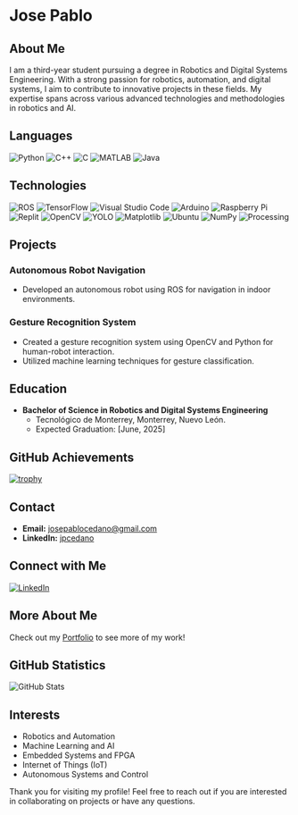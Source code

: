# Jose Pablo

## About Me

I am a third-year student pursuing a degree in Robotics and Digital Systems Engineering. With a strong passion for robotics, automation, and digital systems, I aim to contribute to innovative projects in these fields. My expertise spans across various advanced technologies and methodologies in robotics and AI.

## Languages

![Python](https://img.shields.io/badge/Python-3776AB?style=for-the-badge&logo=python&logoColor=white)
![C++](https://img.shields.io/badge/C%2B%2B-00599C?style=for-the-badge&logo=c%2B%2B&logoColor=white)
![C](https://img.shields.io/badge/C-00599C?style=for-the-badge&logo=c&logoColor=white)
![MATLAB](https://img.shields.io/badge/MATLAB-0076A8?style=for-the-badge&logo=mathworks&logoColor=white)
![Java](https://img.shields.io/badge/Java-007396?style=for-the-badge&logo=java&logoColor=white)

## Technologies
![ROS](https://img.shields.io/badge/ROS-22314E?style=for-the-badge&logo=ros&logoColor=white)
![TensorFlow](https://img.shields.io/badge/TensorFlow-FF6F00?style=for-the-badge&logo=tensorflow&logoColor=white)
![Visual Studio Code](https://img.shields.io/badge/VS%20Code-007ACC?style=for-the-badge&logo=visual-studio-code&logoColor=white)
![Arduino](https://img.shields.io/badge/Arduino-00979D?style=for-the-badge&logo=arduino&logoColor=white)
![Raspberry Pi](https://img.shields.io/badge/Raspberry%20Pi-A22846?style=for-the-badge&logo=raspberry-pi&logoColor=white)
![Replit](https://img.shields.io/badge/Replit-667881?style=for-the-badge&logo=replit&logoColor=white)
![OpenCV](https://img.shields.io/badge/OpenCV-5C3EE8?style=for-the-badge&logo=opencv&logoColor=white)
![YOLO](https://img.shields.io/badge/YOLO-00FFFF?style=for-the-badge&logo=yolo&logoColor=white)
![Matplotlib](https://img.shields.io/badge/Matplotlib-013243?style=for-the-badge&logo=matplotlib&logoColor=white)
![Ubuntu](https://img.shields.io/badge/Ubuntu-E95420?style=for-the-badge&logo=ubuntu&logoColor=white)
![NumPy](https://img.shields.io/badge/NumPy-013243?style=for-the-badge&logo=numpy&logoColor=white)
![Processing](https://img.shields.io/badge/Processing-006699?style=for-the-badge&logo=processing-foundation&logoColor=white)

## Projects

### Autonomous Robot Navigation
- Developed an autonomous robot using ROS for navigation in indoor environments.

### Gesture Recognition System
- Created a gesture recognition system using OpenCV and Python for human-robot interaction.
- Utilized machine learning techniques for gesture classification.


## Education

- **Bachelor of Science in Robotics and Digital Systems Engineering**
  - Tecnológico de Monterrey, Monterrey, Nuevo León.
  - Expected Graduation: [June, 2025]

## GitHub Achievements

[![trophy](https://github-profile-trophy.vercel.app/?username=jpcedano&theme=onedark)](https://github.com/ryo-ma/github-profile-trophy)


## Contact

- **Email:** [josepablocedano@gmail.com](mailto:josepablocedano@gmail.com)
- **LinkedIn:** [jpcedano](https://www.linkedin.com/in/jpcedano/)

## Connect with Me

[![LinkedIn](https://img.shields.io/badge/LinkedIn-0077B5?style=for-the-badge&logo=linkedin&logoColor=white)](https://www.linkedin.com/in/jpcedano/)


## More About Me

Check out my [Portfolio](https://yourportfoliolink.com) to see more of my work!

## GitHub Statistics

![GitHub Stats](https://github-readme-stats.vercel.app/api?username=jpcedano&show_icons=true&theme=radical)


## Interests
- Robotics and Automation
- Machine Learning and AI
- Embedded Systems and FPGA
- Internet of Things (IoT)
- Autonomous Systems and Control

Thank you for visiting my profile! Feel free to reach out if you are interested in collaborating on projects or have any questions.
